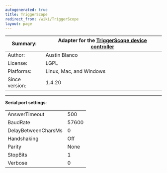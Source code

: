 ```yaml
---
autogenerated: true
title: TriggerScope
redirect_from: /wiki/TriggerScope
layout: page
---
```


| Summary:       | Adapter for the [TriggerScope device controller](http://www.triggerscope.com/) |
|----------------|--------------------------------------------------------------------------------|
| Author:        | Austin Blanco                                                                  |
| License:       | LGPL                                                                           |
| Platforms:     | Linux, Mac, and Windows                                                        |
| Since version: | 1.4.20                                                                         |

------------------------------------------------------------------------

**Serial port settings**:

|                     |       |
|---------------------|-------|
| AnswerTimeout       | 500   |
| BaudRate            | 57600 |
| DelayBetweenCharsMs | 0     |
| Handshaking         | Off   |
| Parity              | None  |
| StopBits            | 1     |
| Verbose             | 0     |
